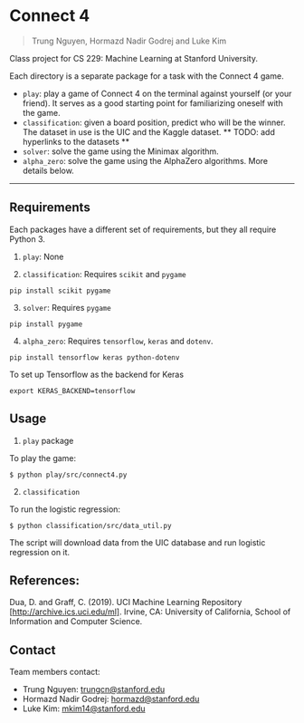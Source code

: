 # Connect 4
> Trung Nguyen, Hormazd Nadir Godrej and Luke Kim

Class project for CS 229: Machine Learning at Stanford University.

Each directory is a separate package for a task with the Connect 4 game.
* ```play```: play a game of Connect 4 on the terminal 
against yourself (or your friend). It serves as a good starting
point for familiarizing oneself with the game.
* ```classification```: given a board position, predict who will be the winner.
The dataset in use is the UIC and the Kaggle dataset. 
** TODO: add hyperlinks to the datasets **
* ```solver```: solve the game using the Minimax algorithm.
* ```alpha_zero```: solve the game using the AlphaZero algorithms. 
More details below.

---

## Requirements
Each packages have a different set of requirements, but they all require 
Python 3.

1. ```play```: None

2. ```classification```: Requires ```scikit``` and ```pygame```
```shell script
pip install scikit pygame
```

3. ```solver```: Requires ```pygame```
```shell script
pip install pygame
```

4. ```alpha_zero```: Requires ```tensorflow```, ```keras``` and ```dotenv```.
```shell script
pip install tensorflow keras python-dotenv
```
To set up Tensorflow as the backend for Keras
```shell script
export KERAS_BACKEND=tensorflow
```

## Usage

1. ```play``` package

To play the game:

```shell script
$ python play/src/connect4.py
```

2. ```classification``` 

To run the logistic regression:

```shell script
$ python classification/src/data_util.py
``` 

The script will download data from the UIC database and run
logistic regression on it.

## References:
Dua, D. and Graff, C. (2019). UCI Machine Learning Repository [http://archive.ics.uci.edu/ml]. Irvine, CA: University of California, School of Information and Computer Science.

## Contact

Team members contact:

- Trung Nguyen: trungcn@stanford.edu
- Hormazd Nadir Godrej: hormazd@stanford.edu
- Luke Kim: mkim14@stanford.edu

